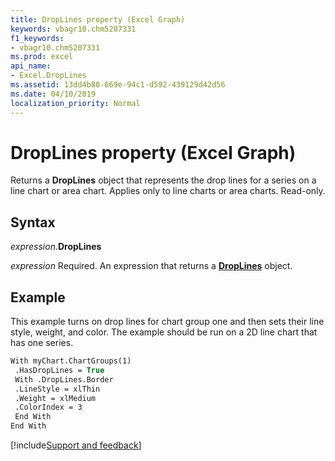 ```yaml
---
title: DropLines property (Excel Graph)
keywords: vbagr10.chm5207331
f1_keywords:
- vbagr10.chm5207331
ms.prod: excel
api_name:
- Excel.DropLines
ms.assetid: 13dd4b80-669e-94c1-d592-439129d42d56
ms.date: 04/10/2019
localization_priority: Normal
---
```



# DropLines property (Excel Graph)

Returns a **DropLines** object that represents the drop lines for a series on a line chart or area chart. Applies only to line charts or area charts. Read-only.

## Syntax

_expression_.**DropLines**

_expression_ Required. An expression that returns a **[DropLines](Excel.DropLines-graph-object.md)** object.

## Example

This example turns on drop lines for chart group one and then sets their line style, weight, and color. The example should be run on a 2D line chart that has one series.

```vb
With myChart.ChartGroups(1) 
 .HasDropLines = True 
 With .DropLines.Border 
 .LineStyle = xlThin 
 .Weight = xlMedium 
 .ColorIndex = 3 
 End With 
End With
```

[!include[Support and feedback](~/includes/feedback-boilerplate.md)]